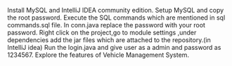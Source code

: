 Install MySQL and IntelliJ IDEA community edition.
Setup MySQL and copy the root password.
Execute the SQL commands which are mentioned in sql commands.sql file.
In conn.java replace the password with your root password.
Right click on the project,go to module settings ,under dependencies add the jar files which are attached to the repository.(in IntelliJ idea)
Run the login.java and give user as a admin and password as 1234567.
Explore the features of Vehicle Management System.
